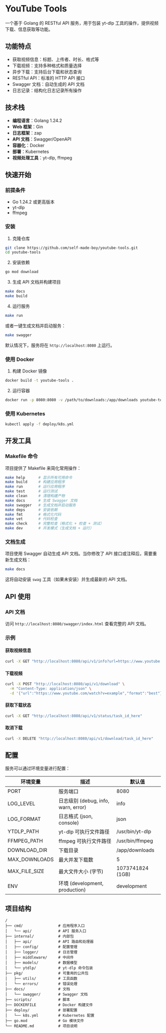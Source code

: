 # YouTube Tools

一个基于 Golang 的 RESTful API 服务，用于包装 yt-dlp 工具的操作，提供视频下载、信息获取等功能。

## 功能特点

- 获取视频信息：标题、上传者、时长、格式等
- 下载视频：支持多种格式和质量选择
- 异步下载：支持后台下载和状态查询
- RESTful API：标准的 HTTP API 接口
- Swagger 文档：自动生成的 API 文档
- 日志记录：结构化日志记录所有操作

## 技术栈

- **编程语言**：Golang 1.24.2
- **Web 框架**：Gin
- **日志框架**：zap
- **API 文档**：Swagger/OpenAPI
- **容器化**：Docker
- **部署**：Kubernetes
- **视频处理工具**：yt-dlp, ffmpeg

## 快速开始

### 前提条件

- Go 1.24.2 或更高版本
- yt-dlp
- ffmpeg

### 安装

1. 克隆仓库

```bash
git clone https://github.com/self-made-boy/youtube-tools.git
cd youtube-tools
```

2. 安装依赖

```bash
go mod download
```

3. 生成 API 文档并构建项目

```bash
make docs
make build
```

4. 运行服务

```bash
make run
```

或者一键生成文档并启动服务：

```bash
make swagger
```

默认情况下，服务将在 `http://localhost:8080` 上运行。

### 使用 Docker

1. 构建 Docker 镜像

```bash
docker build -t youtube-tools .
```

2. 运行容器

```bash
docker run -p 8080:8080 -v /path/to/downloads:/app/downloads youtube-tools
```

### 使用 Kubernetes

```bash
kubectl apply -f deploy/k8s.yml
```

## 开发工具

### Makefile 命令

项目提供了 Makefile 来简化常用操作：

```bash
make help      # 显示所有可用命令
make build     # 构建应用程序
make run       # 运行应用程序
make test      # 运行测试
make clean     # 清理构建产物
make docs      # 生成 Swagger 文档
make swagger   # 生成文档并启动服务
make deps      # 安装依赖
make fmt       # 格式化代码
make vet       # 代码检查
make check     # 完整检查（格式化 + 检查 + 测试）
make dev       # 开发模式（生成文档 + 运行）
```

### 文档生成

项目使用 Swagger 自动生成 API 文档。当你修改了 API 接口或注释后，需要重新生成文档：

```bash
make docs
```

这将自动安装 `swag` 工具（如果未安装）并生成最新的 API 文档。

## API 使用

### API 文档

访问 `http://localhost:8080/swagger/index.html` 查看完整的 API 文档。

### 示例

#### 获取视频信息

```bash
curl -X GET "http://localhost:8080/api/v1/info?url=https://www.youtube.com/watch?v=example"
```

#### 下载视频

```bash
curl -X POST "http://localhost:8080/api/v1/download" \
  -H "Content-Type: application/json" \
  -d '{"url":"https://www.youtube.com/watch?v=example","format":"best"}'
```

#### 获取下载状态

```bash
curl -X GET "http://localhost:8080/api/v1/status/task_id_here"
```

#### 取消下载

```bash
curl -X DELETE "http://localhost:8080/api/v1/download/task_id_here"
```

## 配置

服务可以通过环境变量进行配置：

| 环境变量 | 描述 | 默认值 |
|----------|------|--------|
| PORT | 服务端口 | 8080 |
| LOG_LEVEL | 日志级别 (debug, info, warn, error) | info |
| LOG_FORMAT | 日志格式 (json, console) | json |
| YTDLP_PATH | yt-dlp 可执行文件路径 | /usr/bin/yt-dlp |
| FFMPEG_PATH | ffmpeg 可执行文件路径 | /usr/bin/ffmpeg |
| DOWNLOAD_DIR | 下载目录 | /app/downloads |
| MAX_DOWNLOADS | 最大并发下载数 | 5 |
| MAX_FILE_SIZE | 最大文件大小 (字节) | 1073741824 (1GB) |
| ENV | 环境 (development, production) | development |

## 项目结构

```
/
├── cmd/                # 应用程序入口
│   └── api/            # API 服务入口
├── internal/           # 内部包
│   ├── api/            # API 路由和处理器
│   ├── config/         # 配置管理
│   ├── logger/         # 日志管理
│   ├── middleware/     # 中间件
│   ├── models/         # 数据模型
│   └── ytdlp/          # yt-dlp 命令包装
├── pkg/                # 可重用的公共包
│   ├── utils/          # 工具函数
│   └── errors/         # 错误处理
├── docs/               # 文档
│   └── swagger/        # Swagger 文档
├── scripts/            # 脚本
├── DOCKERFILE          # Docker 构建文件
├── deploy/             # 部署配置
│   └── k8s.yml         # Kubernetes 配置
├── go.mod              # Go 模块文件
└── README.md           # 项目说明
```
